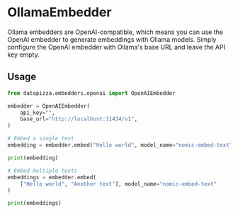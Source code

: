 


# OllamaEmbedder

Ollama embedders are OpenAI-compatible, which means you can use the OpenAI embedder to generate embeddings with Ollama models. Simply configure the OpenAI embedder with Ollama's base URL and leave the API key empty.

## Usage


```python
from datapizza.embedders.openai import OpenAIEmbedder

embedder = OpenAIEmbedder(
    api_key="",
    base_url="http://localhost:11434/v1",
)

# Embed a single text
embedding = embedder.embed("Hello world", model_name="nomic-embed-text")

print(embedding)

# Embed multiple texts
embeddings = embedder.embed(
    ["Hello world", "Another text"], model_name="nomic-embed-text"
)

print(embeddings)
```